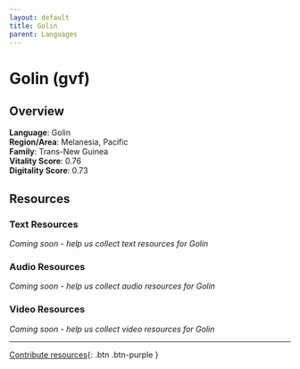 ```yaml
---
layout: default
title: Golin
parent: Languages
---
```


# Golin (gvf)

## Overview

**Language**: Golin  
**Region/Area**: Melanesia, Pacific  
**Family**: Trans-New Guinea  
**Vitality Score**: 0.76  
**Digitality Score**: 0.73  

## Resources

### Text Resources
*Coming soon - help us collect text resources for Golin*

### Audio Resources
*Coming soon - help us collect audio resources for Golin*

### Video Resources
*Coming soon - help us collect video resources for Golin*

---

[Contribute resources](https://fairtrain.github.io/){: .btn .btn-purple }
